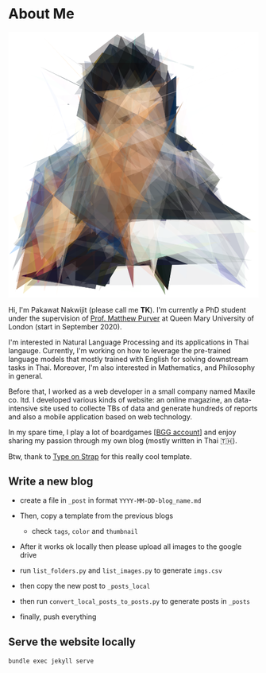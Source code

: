 # About Me

![IMTK](/assets/img/me.png?raw=true "IMTK")

Hi, I'm Pakawat Nakwijit (please call me **TK**). I'm currently a PhD student under the supervision of [Prof. Matthew Purver](http://www.eecs.qmul.ac.uk/~mpurver/) at Queen Mary University of London (start in September 2020).

I'm interested in Natural Language Processing and its applications in Thai langauge. Currently, I'm working on how to leverage the pre-trained language models that mostly trained with English for solving downstream tasks in Thai. Moreover, I'm also interested in Mathematics, and Philosophy in general.

Before that, I worked as a web developer in a small company named Maxile co. ltd. I developed various kinds of website: an online magazine, an data-intensive site used to collecte TBs of data and generate hundreds of reports and also a mobile application based on web technology.

In my spare time, I play a lot of boardgames [[BGG account](https://boardgamegeek.com/user/chameleontk)] and enjoy sharing my passion through my own blog (mostly written in Thai 🇹🇭).


Btw, thank to [Type on Strap](https://github.com/sylhare/Type-on-Strap) for this really cool template.

## Write a new blog
* create a file in `_post` in format `YYYY-MM-DD-blog_name.md`
* Then, copy a template from the previous blogs
    * check `tags`, `color` and `thumbnail`

* After it works ok locally then please upload all images to the google drive 
* run `list_folders.py` and `list_images.py` to generate `imgs.csv`
* then copy the new post to `_posts_local`
* then run `convert_local_posts_to_posts.py` to generate posts in `_posts`

* finally, push everything

## Serve the website locally
```
bundle exec jekyll serve
```






